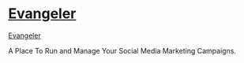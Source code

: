 [Evangeler](https://www.evangeler.com "Evangeler Maths Game")
====================

[Evangeler](https://www.evangeler.com "Evangeler Maths Game")

A Place To Run and Manage Your Social Media Marketing Campaigns.

